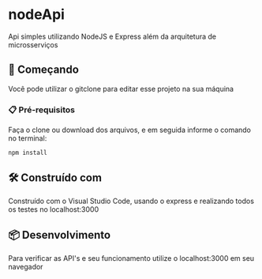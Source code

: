 # nodeApi
Api simples utilizando NodeJS e Express além da arquitetura de microsserviços

## 🚀 Começando
Você pode utilizar o gitclone para editar esse projeto na sua máquina

### 📋 Pré-requisitos
Faça o clone ou download dos arquivos, e em seguida informe o comando no terminal:

    npm install

## 🛠️ Construído com
Construído com o Visual Studio Code, usando o express e realizando todos os testes no localhost:3000

## 📦 Desenvolvimento
Para verificar as API's e seu funcionamento utilize o localhost:3000 em seu navegador